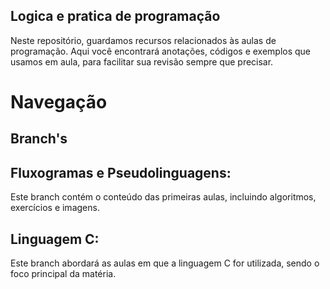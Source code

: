 ## Logica e pratica de programação

Neste repositório, guardamos recursos relacionados às aulas de programação. Aqui você encontrará anotações, códigos e exemplos que usamos em aula, para facilitar sua revisão sempre que precisar.

# Navegação

## Branch's

## Fluxogramas e Pseudolinguagens: 

Este branch contém o conteúdo das primeiras aulas, incluindo algoritmos, exercícios e imagens.

## Linguagem C: 

Este branch abordará as aulas em que a linguagem C for utilizada, sendo o foco principal da matéria. 
